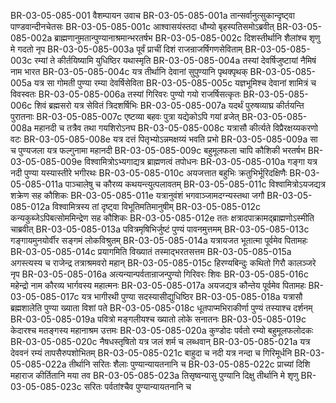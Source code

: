 BR-03-05-085-001	वैशम्पायन उवाच
BR-03-05-085-001a	तान्सर्वानुत्सुकान्दृष्ट्वा पाण्डवान्दीनचेतसः
BR-03-05-085-001c	आश्वासयंस्तदा धौम्यो बृहस्पतिसमोऽब्रवीत्
BR-03-05-085-002a	ब्राह्मणानुमतान्पुण्यानाश्रमान्भरतर्षभ
BR-03-05-085-002c	दिशस्तीर्थानि शैलांश्च शृणु मे गदतो नृप
BR-03-05-085-003a	पूर्वं प्राचीं दिशं राजन्राजर्षिगणसेविताम्
BR-03-05-085-003c	रम्यां ते कीर्तयिष्यामि युधिष्ठिर यथास्मृति
BR-03-05-085-004a	तस्यां देवर्षिजुष्टायां नैमिषं नाम भारत
BR-03-05-085-004c	यत्र तीर्थानि देवानां सुपुण्यानि पृथक्पृथक्
BR-03-05-085-005a	यत्र सा गोमती पुण्या रम्या देवर्षिसेविता
BR-03-05-085-005c	यज्ञभूमिश्च देवानां शामित्रं च विवस्वतः
BR-03-05-085-006a	तस्यां गिरिवरः पुण्यो गयो राजर्षिसत्कृतः
BR-03-05-085-006c	शिवं ब्रह्मसरो यत्र सेवितं त्रिदशर्षिभिः
BR-03-05-085-007a	यदर्थं पुरुषव्याघ्र कीर्तयन्ति पुरातनाः
BR-03-05-085-007c	एष्टव्या बहवः पुत्रा यद्येकोऽपि गयां व्रजेत्
BR-03-05-085-008a	महानदी च तत्रैव तथा गयशिरोऽनघ
BR-03-05-085-008c	यत्रासौ कीर्त्यते विप्रैरक्षय्यकरणो वटः
BR-03-05-085-008e	यत्र दत्तं पितृभ्योऽन्नमक्षय्यं भवति प्रभो
BR-03-05-085-009a	सा च पुण्यजला यत्र फल्गुनामा महानदी
BR-03-05-085-009c	बहुमूलफला चापि कौशिकी भरतर्षभ
BR-03-05-085-009e	विश्वामित्रोऽभ्यगाद्यत्र ब्राह्मणत्वं तपोधनः
BR-03-05-085-010a	गङ्गा यत्र नदी पुण्या यस्यास्तीरे भगीरथः
BR-03-05-085-010c	अयजत्तात बहुभिः क्रतुभिर्भूरिदक्षिणैः
BR-03-05-085-011a	पाञ्चालेषु च कौरव्य कथयन्त्युत्पलावतम्
BR-03-05-085-011c	विश्वामित्रोऽयजद्यत्र शक्रेण सह कौशिकः
BR-03-05-085-011e	यत्रानुवंशं भगवाञ्जामदग्न्यस्तथा जगौ
BR-03-05-085-012a	विश्वामित्रस्य तां दृष्ट्वा विभूतिमतिमानुषीम्
BR-03-05-085-012c	कन्यकुब्जेऽपिबत्सोममिन्द्रेण सह कौशिकः
BR-03-05-085-012e	ततः क्षत्रादपाक्रामद्ब्राह्मणोऽस्मीति चाब्रवीत्
BR-03-05-085-013a	पवित्रमृषिभिर्जुष्टं पुण्यं पावनमुत्तमम्
BR-03-05-085-013c	गङ्गायमुनयोर्वीर सङ्गमं लोकविश्रुतम्
BR-03-05-085-014a	यत्रायजत भूतात्मा पूर्वमेव पितामहः
BR-03-05-085-014c	प्रयागमिति विख्यातं तस्माद्भरतसत्तम
BR-03-05-085-015a	अगस्त्यस्य च राजेन्द्र तत्राश्रमवरो महान्
BR-03-05-085-015c	हिरण्यबिन्दुः कथितो गिरौ कालञ्जरे नृप
BR-03-05-085-016a	अत्यन्यान्पर्वतान्राजन्पुण्यो गिरिवरः शिवः
BR-03-05-085-016c	महेन्द्रो नाम कौरव्य भार्गवस्य महात्मनः
BR-03-05-085-017a	अयजद्यत्र कौन्तेय पूर्वमेव पितामहः
BR-03-05-085-017c	यत्र भागीरथी पुण्या सदस्यासीद्युधिष्ठिर
BR-03-05-085-018a	यत्रासौ ब्रह्मशालेति पुण्या ख्याता विशां पते
BR-03-05-085-018c	धूतपाप्मभिराकीर्णा पुण्यं तस्याश्च दर्शनम्
BR-03-05-085-019a	पवित्रो मङ्गलीयश्च ख्यातो लोके सनातनः
BR-03-05-085-019c	केदारश्च मतङ्गस्य महानाश्रम उत्तमः
BR-03-05-085-020a	कुण्डोदः पर्वतो रम्यो बहुमूलफलोदकः
BR-03-05-085-020c	नैषधस्तृषितो यत्र जलं शर्म च लब्धवान्
BR-03-05-085-021a	यत्र देववनं रम्यं तापसैरुपशोभितम्
BR-03-05-085-021c	बाहुदा च नदी यत्र नन्दा च गिरिमूर्धनि
BR-03-05-085-022a	तीर्थानि सरितः शैलाः पुण्यान्यायतनानि च
BR-03-05-085-022c	प्राच्यां दिशि महाराज कीर्तितानि मया तव
BR-03-05-085-023a	तिसृष्वन्यासु पुण्यानि दिक्षु तीर्थानि मे शृणु
BR-03-05-085-023c	सरितः पर्वतांश्चैव पुण्यान्यायतनानि च
